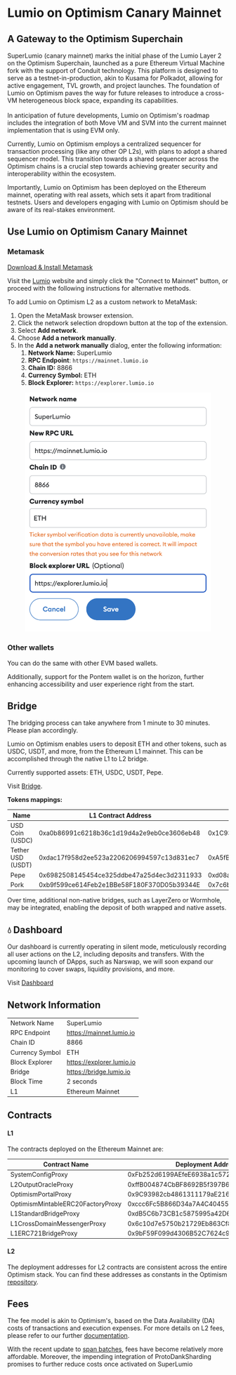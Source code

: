 # Lumio on Optimism Canary Mainnet

## A Gateway to the Optimism Superchain

SuperLumio (сanary mainnet) marks the initial phase of the Lumio Layer 2 on the Optimism Superchain, launched as a pure Ethereum Virtual Machine fork with the support of Conduit technology. This platform is designed to serve as a testnet-in-production, akin to Kusama for Polkadot, allowing for active engagement, TVL growth, and project launches. The foundation of Lumio on Optimism paves the way for future releases to introduce a cross-VM heterogeneous block space, expanding its capabilities.\
\
In anticipation of future developments, Lumio on Optimism's roadmap includes the integration of both Move VM and SVM into the current mainnet implementation that is using EVM only.&#x20;

Currently, Lumio on Optimism employs a centralized sequencer for transaction processing (like any other OP L2s), with plans to adopt a shared sequencer model. This transition towards a shared sequencer across the Optimism chains is a crucial step towards achieving greater security and interoperability within the ecosystem.

Importantly, Lumio on Optimism has been deployed on the Ethereum mainnet, operating with real assets, which sets it apart from traditional testnets. Users and developers engaging with Lumio on Optimism should be aware of its real-stakes environment.

## Use Lumio on Optimism Canary Mainnet

### Metamask

[Download & Install Metamask](https://metamask.io/)

Visit the [Lumio](https://lumio.io) website and simply click the "Connect to Mainnet" button, or proceed with the following instructions for alternative methods.

To add Lumio on Optimism L2 as a custom network to MetaMask:

1. Open the MetaMask browser extension.
2. Click the network selection dropdown button at the top of the extension.
3. Select **Add network**.
4. Choose **Add a network manually**.
5. In the **Add a network manually** dialog, enter the following information:
   1. **Network Name:** SuperLumio
   2. **RPC Endpoint**: `https://mainnet.lumio.io`
   3. **Chain ID:** 8866
   4. **Currency Symbol:** ETH
   5. **Block Explorer:** `https://explorer.lumio.io`

<figure><img src="../.gitbook/assets/Снимок экрана 2024-02-28 в 04.00.49.png" alt=""><figcaption></figcaption></figure>

### Other wallets

You can do the same with other EVM based wallets.

Additionally, support for the Pontem wallet is on the horizon, further enhancing accessibility and user experience right from the start.

## Bridge

The bridging process can take anywhere from 1 minute to 30 minutes. Please plan accordingly.

Lumio on Optimism enables users to deposit ETH and other tokens, such as USDC, USDT, and more, from the Ethereum L1 mainnet. This can be accomplished through the native L1 to L2 bridge.

Currently supported assets: ETH, USDC, USDT, Pepe.

Visit [Bridge](https://superbridge.lumio.io/).

**Tokens mappings:**

| Name              | L1 Contract Address                        | L2 Contract Address                        |
| ----------------- | ------------------------------------------ | ------------------------------------------ |
| USD Coin (USDC)   | 0xa0b86991c6218b36c1d19d4a2e9eb0ce3606eb48 | 0x1C93569537a52c144b6B24640F72d74b6c1B0f3C |
| Tether USD (USDT) | 0xdac17f958d2ee523a2206206994597c13d831ec7 | 0xA5fB245fb37663F3C97F3000A4eEB6497AB6e3dd |
| Pepe              | 0x6982508145454ce325ddbe47a25d4ec3d2311933 | 0xd08a2917653d4e460893203471f0000826fb4034 |
| Pork              | 0xb9f599ce614Feb2e1BBe58F180F370D05b39344E | 0x7c6b91D9Be155A6Db01f749217d76fF02A7227F2 |

Over time, additional non-native bridges, such as LayerZero or Wormhole, may be integrated, enabling the deposit of both wrapped and native assets.

## :droplet: Dashboard

Our dashboard is currently operating in silent mode, meticulously recording all user actions on the L2, including deposits and transfers. With the upcoming launch of DApps, such as Narswap, we will soon expand our monitoring to cover swaps, liquidity provisions, and more.

Visit [Dashboard](https://dashboard.lumio.io/)

## Network Information

|                 |                           |
| --------------- | ------------------------- |
| Network Name    | SuperLumio                |
| RPC Endpoint    | https://mainnet.lumio.io  |
| Chain ID        | 8866                      |
| Currency Symbol | ETH                       |
| Block Explorer  | https://explorer.lumio.io |
| Bridge          | https://bridge.lumio.io   |
| Block Time      | 2 seconds                 |
| L1              | Ethereum Mainnet          |

## Contracts

#### L1

The contracts deployed on the Ethereum Mainnet are:

| Contract Name                     | Deployment Addresses                       |
| --------------------------------- | ------------------------------------------ |
| SystemConfigProxy                 | 0xFb252d6199AEfeE6938a1c57213AAd96ecD2650c |
| L2OutputOracleProxy               | 0xffB004874CbBF8692B5f397B602f4B8a630aeD59 |
| OptimismPortalProxy               | 0x9C93982cb4861311179aE216d1B7fD61232DE1f0 |
| OptimismMintableERC20FactoryProxy | 0xccc6Fc5B866D34a7A4C40455a3cCfaa0cbFc145B |
| L1StandardBridgeProxy             | 0xdB5C6b73CB1c5875995a42D64C250BF8BC69a8bc |
| L1CrossDomainMessengerProxy       | 0x6c10d7e5750b21729Eb863Cf89E5b48850E6d97D |
| L1ERC721BridgeProxy               | 0x9bF59F099d4306B52C7624c90B6d5FD75ab8513b |

#### L2

The deployment addresses for L2 contracts are consistent across the entire Optimism stack. You can find these addresses as constants in the Optimism [repository](https://github.com/ethereum-optimism/optimism/blob/c87a469d7d679e8a4efbace56c3646b925bcc009/packages/core-utils/src/optimism/constants.ts#L11).

## Fees

The fee model is akin to Optimism's, based on the Data Availability (DA) costs of transactions and execution expenses. For more details on L2 fees, please refer to our further [documentation](https://docs.optimism.io/stack/transactions/fees).&#x20;

With the recent update to [span batches](https://x.com/optimism/status/1760711365168353442?s=46\&t=IPOCXW0FiDbuT5rNrxqOLA), fees have become relatively more affordable. Moreover, the impending integration of ProtoDankSharding promises to further reduce costs once activated on SuperLumio

